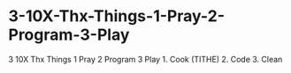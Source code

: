 # 3-10X-Thx-Things-1-Pray-2-Program-3-Play
3 10X Thx Things 1 Pray 2 Program 3 Play 1. Cook (TITHE) 2. Code 3. Clean
